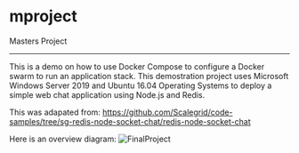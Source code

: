 # mproject
Masters Project
<hr>
This is a demo on how to use Docker Compose to configure a Docker swarm to run an application stack. This demostration project uses Microsoft Windows Server 2019 and Ubuntu 16.04 Operating Systems to deploy a simple web chat application using Node.js and Redis.

This was adapated from: https://github.com/Scalegrid/code-samples/tree/sg-redis-node-socket-chat/redis-node-socket-chat

Here is an overview diagram:
![FinalProject](https://user-images.githubusercontent.com/40835338/133151935-b39af907-5324-4fed-8b56-f0a0bd10bccc.png)
